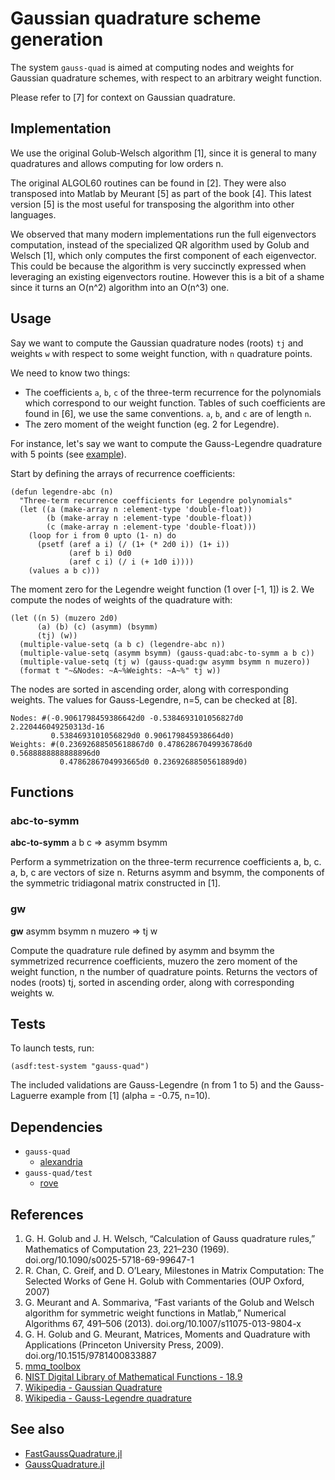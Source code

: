 # Gaussian quadrature scheme generation
The system `gauss-quad` is aimed at computing nodes and weights for Gaussian
quadrature schemes, with respect to an arbitrary weight function.

Please refer to [7] for context on Gaussian quadrature.

## Implementation
We use the original Golub-Welsch algorithm [1], since it is general to many
quadratures and allows computing for low orders n.

The original ALGOL60 routines can be found in [2]. They were also
transposed into Matlab by Meurant [5] as part of the book [4]. This
latest version [5] is the most useful for transposing the algorithm into
other languages.

We observed that many modern implementations run the full eigenvectors
computation, instead of the specialized QR algorithm used by Golub
and Welsch [1], which only computes the first component of each eigenvector.
This could be because the algorithm is very succinctly expressed when
leveraging an existing eigenvectors routine. However this is a bit of a shame
since it turns an O(n^2) algorithm into an O(n^3) one.

## Usage
Say we want to compute the Gaussian quadrature nodes (roots) `tj` and
weights `w` with respect to some weight function, with `n` quadrature
points.

We need to know two things:
* The coefficients `a`, `b`, `c` of the three-term recurrence for the
  polynomials which correspond to our weight function. Tables of such
  coefficients are found in [6], we use the same conventions. `a`, `b`, and `c`
  are of length `n`.
* The zero moment of the weight function (eg. 2 for Legendre).

For instance, let's say we want to compute the Gauss-Legendre quadrature with
5 points (see [example](doc/example.lisp)).

Start by defining the arrays of recurrence coefficients:

```common-lisp
(defun legendre-abc (n)
  "Three-term recurrence coefficients for Legendre polynomials"
  (let ((a (make-array n :element-type 'double-float))
        (b (make-array n :element-type 'double-float))
        (c (make-array n :element-type 'double-float)))
    (loop for i from 0 upto (1- n) do
      (psetf (aref a i) (/ (1+ (* 2d0 i)) (1+ i))
             (aref b i) 0d0
             (aref c i) (/ i (+ 1d0 i))))
    (values a b c)))
```

The moment zero for the Legendre weight function (1 over [-1, 1]) is 2.
We compute the nodes of weights of the quadrature with:

```common-lisp
(let ((n 5) (muzero 2d0)
      (a) (b) (c) (asymm) (bsymm)
      (tj) (w))
  (multiple-value-setq (a b c) (legendre-abc n))
  (multiple-value-setq (asymm bsymm) (gauss-quad:abc-to-symm a b c))
  (multiple-value-setq (tj w) (gauss-quad:gw asymm bsymm n muzero))
  (format t "~&Nodes: ~A~%Weights: ~A~%" tj w))
```

The nodes are sorted in ascending order, along with corresponding weights.
The values for Gauss-Legendre, n=5, can be checked at [8].

```common-lisp
Nodes: #(-0.9061798459386642d0 -0.5384693101056827d0 2.220446049250313d-16
         0.5384693101056829d0 0.906179845938664d0)
Weights: #(0.23692688505618867d0 0.47862867049936786d0 0.5688888888888896d0
           0.4786286704993665d0 0.2369268850561889d0)
```

## Functions
### abc-to-symm
**abc-to-symm** a b c => asymm bsymm

Perform a symmetrization on the three-term recurrence coefficients a, b, c.
a, b, c are vectors of size n.
Returns asymm and bsymm, the components of the symmetric tridiagonal matrix
constructed in [1].

### gw
**gw** asymm bsymm n muzero => tj w

Compute the quadrature rule defined by asymm and bsymm the symmetrized
recurrence coefficients, muzero the zero moment of the weight function,
n the number of quadrature points.
Returns the vectors of nodes (roots) tj, sorted in ascending order, along
with corresponding weights w.

## Tests
To launch tests, run:

```common-lisp
(asdf:test-system "gauss-quad")
```

The included validations are Gauss-Legendre (n from 1 to 5) and the
Gauss-Laguerre example from [1] (alpha = -0.75, n=10).

## Dependencies
* `gauss-quad`
  * [alexandria](https://github.com/keithj/alexandria)
* `gauss-quad/test`
  * [rove](https://github.com/fukamachi/rove)


## References
1. G. H. Golub and J. H. Welsch, “Calculation of Gauss quadrature
   rules,” Mathematics of Computation 23, 221–230 (1969).
   doi.org/10.1090/s0025-5718-69-99647-1
2. R. Chan, C. Greif, and D. O’Leary, Milestones in Matrix
   Computation: The Selected Works of Gene H. Golub with Commentaries
   (OUP Oxford, 2007)
3. G. Meurant and A. Sommariva, “Fast variants of the Golub and Welsch
   algorithm for symmetric weight functions in Matlab,” Numerical
   Algorithms 67, 491–506 (2013).
   doi.org/10.1007/s11075-013-9804-x
4. G. H. Golub and G. Meurant, Matrices, Moments and Quadrature with
   Applications (Princeton University Press, 2009).
   doi.org/10.1515/9781400833887
5. [mmq_toolbox](https://github.com/gegemeu/mmq_toolbox)
6. [NIST Digital Library of Mathematical Functions - 18.9](https://dlmf.nist.gov/18.9)
7. [Wikipedia - Gaussian Quadrature](https://en.wikipedia.org/w/index.php?title=Gaussian_quadrature&oldid=1083985268)
8. [Wikipedia - Gauss-Legendre quadrature](https://en.wikipedia.org/w/index.php?title=Gauss–Legendre_quadrature&oldid=1012677738)

## See also
* [FastGaussQuadrature.jl](https://github.com/JuliaApproximation/FastGaussQuadrature.jl)
* [GaussQuadrature.jl](https://github.com/billmclean/GaussQuadrature.jl)
